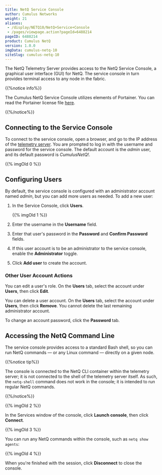 ```yaml
---
title: NetQ Service Console
author: Cumulus Networks
weight: 21
aliases:
 - /display/NETQ10/NetQ+Service+Console
 - /pages/viewpage.action?pageId=6488214
pageID: 6488214
product: Cumulus NetQ
version: 1.0.0
imgData: cumulus-netq-10
siteSlug: cumulus-netq-10
---
```

The NetQ Telemetry Server provides access to the NetQ Service Console, a
graphical user interface (GUI) for NetQ. The service console in turn
provides terminal access to any node in the fabric.

{{%notice info%}}

The Cumulus NetQ Service Console utilizes elements of Portainer. You can
read the Portainer license file
[here](https://github.com/portainer/portainer/blob/develop/LICENSE).

{{%/notice%}}

## Connecting to the Service Console</span>

To connect to the service console, open a browser, and go to the IP
address of the [telemetry
server](/version/cumulus-netq-10/Getting-Started-with-NetQ). You are
prompted to log in with the username and password for the service
console. The default account is the *admin* user, and its default
password is *CumulusNetQ\!*.

{{% imgOld 0 %}}

## Configuring Users</span>

By default, the service console is configured with an administrator
account named *admin*, but you can add more users as needed. To add a
new user:

1.  In the Service Console, click **Users**.
    
    {{% imgOld 1 %}}

2.  Enter the username in the **Username** field.

3.  Enter that user's password in the **Password** and **Confirm
    Password** fields.

4.  If this user account is to be an administrator to the service
    console, enable the **Administrator** toggle.

5.  Click **Add user** to create the account.

### Other User Account Actions</span>

You can edit a user's role. On the **Users** tab, select the account
under **Users**, then click **Edit**.

You can delete a user account. On the **Users** tab, select the account
under **Users**, then click **Remove**. You cannot delete the last
remaining administrator account.

To change an account password, click the **Password** tab.

## Accessing the NetQ Command Line</span>

The service console provides access to a standard Bash shell, so you can
run NetQ commands — or any Linux command — directly on a given node.

{{%notice tip%}}

The console is connected to the NetQ CLI container within the telemetry
server; it is not connected to the shell of the telemetry server itself.
As such, the `netq-shell` command does not work in the console; it is
intended to run regular NetQ commands.

{{%/notice%}}

{{% imgOld 2 %}}

In the Services window of the console, click **Launch console**, then
click **Connect**.

{{% imgOld 3 %}}

You can run any NetQ commands within the console, such as `netq show
agents`:

{{% imgOld 4 %}}

When you're finished with the session, click **Disconnect** to close the
console.

<article id="html-search-results" class="ht-content" style="display: none;">

</article>

<footer id="ht-footer">

</footer>

<script src="js/lunr.js"></script>

<script src="js/lunr-extras.js"></script>

<script src="assets/js/scroll-search.js"></script>
